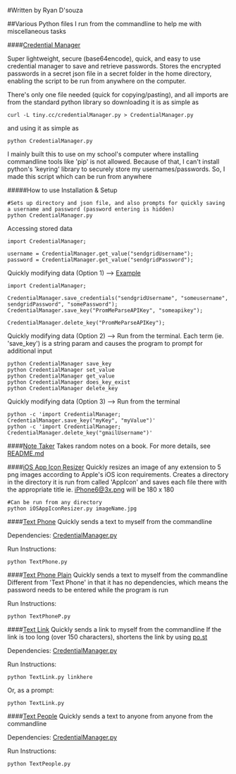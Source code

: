 #Written by Ryan D'souza

##Various Python files I run from the commandline to help me with miscellaneous tasks

####[Credential Manager](https://github.com/dsouzarc/dotfiles/blob/master/Python/CredentialManager.py)

Super lightweight, secure (base64encode), quick, and easy to use credential manager to save and retrieve passwords. Stores the encrypted passwords in a secret json file in a secret folder in the home directory, enabling the script to be run from anywhere on the computer.

There's only one file needed (quick for copying/pasting), and all imports are from the standard python library so downloading it is as simple as 

    curl -L tiny.cc/credentialManager.py > CredentialManager.py

and using it as simple as

    python CredentialManager.py

I mainly built this to use on my school's computer where installing commandline tools like 'pip' is not allowed. Because of that, I can't install python's 'keyring' library to securely store my usernames/passwords. So, I made this script which can be run from anywhere

#####How to use
Installation & Setup

    #Sets up directory and json file, and also prompts for quickly saving a username and password (password entering is hidden)
    python CredentialManager.py

Accessing stored data

    import CredentialManager;

    username = CredentialManager.get_value("sendgridUsername");
    password = CredentialManager.get_value("sendgridPassword");

Quickly modifying data (Option 1) --> [Example](https://github.com/dsouzarc/dotfiles/blob/master/Python/CredentialManagerExample.py)

    import CredentialManager;

    CredentialManager.save_credentials("sendgridUsername", "someusername", sendgridPassword", "somePassword");
    CredentialManager.save_key("PromMeParseAPIKey", "someapikey");

    CredentialManager.delete_key("PromMeParseAPIKey");

Quickly modifying data (Option 2) --> Run from the terminal. Each term (ie. 'save_key') is a string param and causes the program to prompt for additional input

    python CredentialManager save_key
    python CredentialManager set_value
    python CredentialManager get_value
    python CredentialManager does_key_exist
    python CredentialManager delete_key

Quickly modifying data (Option 3) --> Run from the terminal

    python -c 'import CredentialManager; CredentialManager.save_key("myKey", "myValue")'
    python -c 'import CredentialManager; CredentialManager.delete_key("gmailUsername")'


####[Note Taker](https://github.com/dsouzarc/dotfiles/tree/master/Python/NoteTaker)
Takes random notes on a book.
For more details, see [README.md](https://github.com/dsouzarc/dotfiles/tree/master/Python/NoteTaker)


####[iOS App Icon Resizer](https://github.com/dsouzarc/dotfiles/blob/master/Python/iOSAppIconResizer.py)
Quickly resizes an image of any extension to 5 png images according to Apple's iOS icon requirements. 
Creates a directory in the directory it is run from called 'AppIcon' and saves each file there with the appropriate title ie. iPhone6@3x.png will be 180 x 180

    #Can be run from any directory
    python iOSAppIconResizer.py imageName.jpg


####[Text Phone](https://github.com/dsouzarc/dotfiles/blob/master/Python/TextPhone.py)
Quickly sends a text to myself from the commandline

Dependencies:
    [CredentialManager.py](https://github.com/dsouzarc/dotfiles/tree/master/Python#credential-manager)

Run Instructions:

    python TextPhone.py


####[Text Phone Plain](https://github.com/dsouzarc/dotfiles/blob/master/Python/TextPhoneP.py)
Quickly sends a text to myself from the commandline
Different from 'Text Phone' in that it has no dependencies, which means the password needs to be entered while the program is run

Run Instructions: 

    python TextPhoneP.py

####[Text Link](https://github.com/dsouzarc/dotfiles/blob/master/Python/TextLink.py)
Quickly sends a link to myself from the commandline
If the link is too long (over 150 characters), shortens the link by using [po.st](https://www.po.st)

Dependencies:
    [CredentialManager.py](https://github.com/dsouzarc/dotfiles/tree/master/Python#credential-manager)

Run Instructions:

    python TextLink.py linkhere

Or, as a prompt:

    python TextLink.py

####[Text People](https://github.com/dsouzarc/dotfiles/blob/master/Python/TextPeople.py)
Quickly sends a text to anyone from anyone from the commandline

Dependencies:
     [CredentialManager.py](https://github.com/dsouzarc/dotfiles/tree/master/Python#credential-manager)

Run Instructions:

    python TextPeople.py
